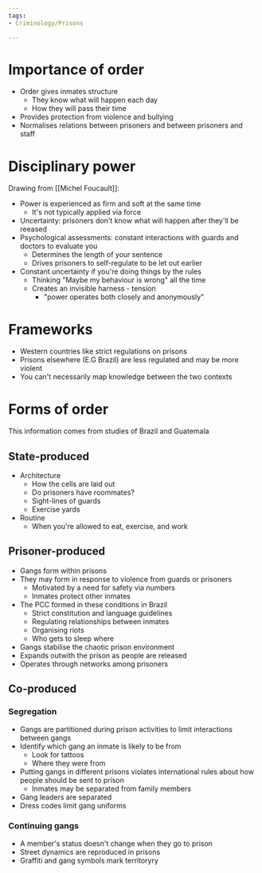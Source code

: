 ```yaml
---
tags:
- Criminology/Prisons

---
```

# Importance of order
- Order gives inmates structure
	- They know what will happen each day
	- How they will pass their time
- Provides protection from violence and bullying
- Normalises relations between prisoners and between prisoners and staff

# Disciplinary power
Drawing from [[Michel Foucault]]:
- Power is experienced as firm and soft at the same time
	- It's not typically applied via force
- Uncertainty: prisoners don't know what will happen after they'll be reeased
- Psychological assessments: constant interactions with guards and doctors to evaluate you
	- Determines the length of your sentence
	- Drives prisoners to self-regulate to be let out earlier
- Constant uncertainty if you're doing things by the rules
	- Thinking "Maybe my behaviour is wrong" all the time
	- Creates an invisible harness - tension
		- "power operates both closely and anonymously"

# Frameworks
- Western countries like strict regulations on prisons
- Prisons elsewhere (E.G Brazil) are less regulated and may be more violent
- You can't necessarily map knowledge between the two contexts

# Forms of order
This information comes from studies of Brazil and Guatemala

## State-produced
- Architecture
	- How the cells are laid out
	- Do prisoners have roommates?
	- Sight-lines of guards
	- Exercise yards
- Routine
	- When you're allowed to eat, exercise, and work

## Prisoner-produced
- Gangs form within prisons
- They may form in response to violence from guards or prisoners
	- Motivated by a need for safety via numbers
	- Inmates protect other inmates
- The PCC formed in these conditions in Brazil
	- Strict constitution and language guidelines
	- Regulating relationships between inmates
	- Organising riots
	- Who gets to sleep where
- Gangs stabilise the chaotic prison environment
- Expands outwith the prison as people are released
- Operates through networks among prisoners

## Co-produced
### Segregation
- Gangs are partitioned during prison activities to limit interactions between gangs
- Identify which gang an inmate is likely to be from
	- Look for tattoos
	- Where they were from
- Putting gangs in different prisons violates international rules about how people should be sent to prison
	- Inmates may be separated from family members
- Gang leaders are separated
- Dress codes limit gang uniforms

### Continuing gangs
- A member's status doesn't change when they go to prison
- Street dynamics are reproduced in prisons
- Graffiti and gang symbols mark territoryry